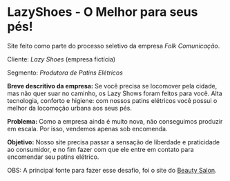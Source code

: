 # LazyShoes - O Melhor para seus pés!

Site feito como parte do processo seletivo da empresa _Folk Comunicação_.

Cliente: _Lazy Shoes_ (empresa fictícia)

Segmento: _Produtora de Patins Elétricos_

**Breve descritivo da empresa:** Se você precisa se locomover pela cidade, mas não quer suar no caminho, os Lazy Shows foram feitos para você. Alta tecnologia, conforto e higiene: com nossos patins elétricos você possui o melhor da locomoção urbana aos seus pés.

**Problema:** Como a empresa ainda é muito nova, não conseguimos produzir em escala. Por isso, vendemos apenas sob encomenda.

**Objetivo:** Nosso site precisa passar a sensação de liberdade e praticidade ao consumidor, e no fim fazer com que ele entre em contato para encomendar seu patins elétrico.

OBS: A principal fonte para fazer esse desafio, foi o site do [Beauty Salon](https://metsuk.github.io/beautysalon/).
